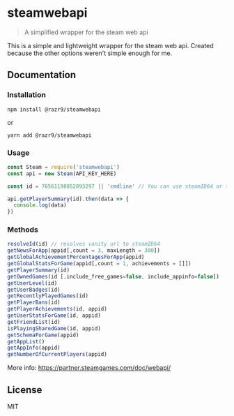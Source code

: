 # steamwebapi

> A simplified wrapper for the steam web api

This is a simple and lightweight wrapper for the steam web api. Created because the other options weren't simple enough for me.

## Documentation

### Installation

```
npm install @razr9/steamwebapi
```

or

```
yarn add @razr9/steamwebapi
```

### Usage

```javascript
const Steam = require('steamwebapi')
const api = new Steam(API_KEY_HERE)

const id = 76561198052893297 || 'cmdline' // You can use steamID64 or the vanity url

api.getPlayerSummary(id).then(data => {
  console.log(data)
})
```

### Methods

```javascript
resolveId(id) // resolves vanity url to steamID64
getNewsForApp(appid[,count = 3, maxLength = 300])
getGlobalAchievementPercentagesForApp(appid)
getGlobalStatsForGame(appid[,count = 1, achievements = []])
getPlayerSummary(id)
getOwnedGames(id [,include_free_games=false, include_appinfo=false])
getUserLevel(id)
getUserBadges(id)
getRecentlyPlayedGames(id)
getPlayerBans(id)
getPlayerAchievements(id, appid)
getUserStatsForGame(id, appid)
getFriendList(id)
isPlayingSharedGame(id, appid)
getSchemaForGame(appid)
getAppList()
getAppInfo(appid)
getNumberOfCurrentPlayers(appid)
```

More info: https://partner.steamgames.com/doc/webapi/

## License

MIT
